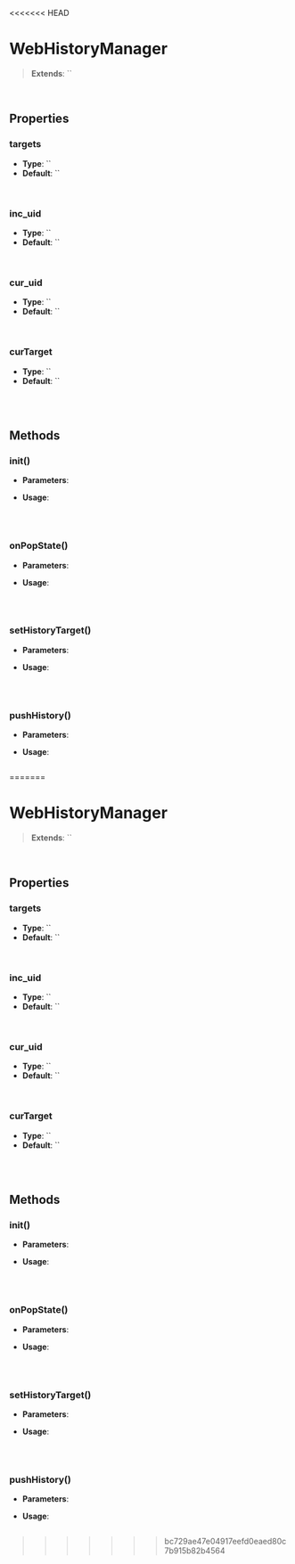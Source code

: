 <<<<<<< HEAD
# WebHistoryManager
> **Extends**: ``



<br/>

## Properties

### targets



* **Type**: ``
* **Default**: ``

<br/>

### inc_uid



* **Type**: ``
* **Default**: ``

<br/>

### cur_uid



* **Type**: ``
* **Default**: ``

<br/>

### curTarget



* **Type**: ``
* **Default**: ``

<br/>
<br/>

## Methods

### init()



* **Parameters**: 


* **Usage**: 
```js

```

<br/>

### onPopState()



* **Parameters**: 


* **Usage**: 
```js

```

<br/>

### setHistoryTarget()



* **Parameters**: 


* **Usage**: 
```js

```

<br/>

### pushHistory()



* **Parameters**: 


* **Usage**: 
```js

```

=======
# WebHistoryManager
> **Extends**: ``



<br/>

## Properties

### targets



* **Type**: ``
* **Default**: ``

<br/>

### inc_uid



* **Type**: ``
* **Default**: ``

<br/>

### cur_uid



* **Type**: ``
* **Default**: ``

<br/>

### curTarget



* **Type**: ``
* **Default**: ``

<br/>
<br/>

## Methods

### init()



* **Parameters**: 


* **Usage**: 
```js

```

<br/>

### onPopState()



* **Parameters**: 


* **Usage**: 
```js

```

<br/>

### setHistoryTarget()



* **Parameters**: 


* **Usage**: 
```js

```

<br/>

### pushHistory()



* **Parameters**: 


* **Usage**: 
```js

```

>>>>>>> bc729ae47e04917eefd0eaed80c7b915b82b4564
<br/>
